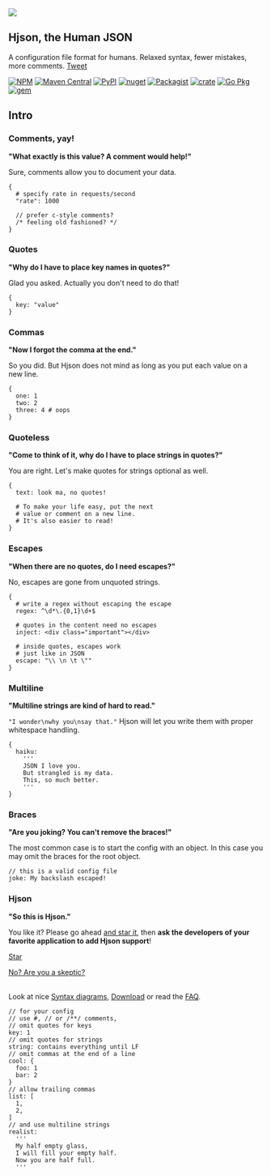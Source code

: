 
<img src="hjson1.gif" class="img-responsive center-block">

## Hjson, the Human JSON

<span class="big">A configuration file format for humans. Relaxed syntax, fewer mistakes, more comments.</span> <a href="https://twitter.com/share" class="twitter-share-button" data-url="http://hjson.org/" data-text="Human JSON for configs!" data-hashtags="hjson" data-dnt="true">Tweet</a>

[![NPM](https://img.shields.io/npm/v/hjson.svg?style=flat-square)](http://www.npmjs.com/package/hjson) [![Maven Central](https://img.shields.io/maven-central/v/org.hjson/hjson.svg?style=flat-square)](http://search.maven.org/#search&#124;ga&#124;1&#124;g%3A%22org.hjson%22%20a%3A%22hjson%22) [![PyPI](https://img.shields.io/pypi/v/hjson.svg?style=flat-square)](https://pypi.python.org/pypi/hjson) [![nuget](https://img.shields.io/nuget/v/Hjson.svg?style=flat-square)](https://www.nuget.org/packages/Hjson/) [![Packagist](https://img.shields.io/packagist/v/laktak/hjson.svg?style=flat-square)](https://packagist.org/packages/laktak/hjson) [![crate](https://img.shields.io/crates/v/serde-hjson.svg?style=flat-square)](https://crates.io/crates/serde-hjson) [![Go Pkg](https://img.shields.io/github/release/hjson/hjson-go.svg?style=flat-square&label=go-pkg)](https://github.com/hjson/hjson-go/releases) [![gem](https://img.shields.io/gem/v/hjson.svg?style=flat-square)](https://rubygems.org/gems/hjson)

## Intro

### Comments, yay!

**"What exactly is this value? A comment would help!"**

Sure, comments allow you to document your data.

```
{
  # specify rate in requests/second
  "rate": 1000

  // prefer c-style comments?
  /* feeling old fashioned? */
}
```

### Quotes

**"Why do I have to place key names in quotes?"**

Glad you asked. Actually you don't need to do that!

```
{
  key: "value"
}
```

### Commas

**"Now I forgot the comma at the end."**

So you did. But Hjson does not mind as long as you put each value on a new line.

```
{
  one: 1
  two: 2
  three: 4 # oops
}
```

### Quoteless

**"Come to think of it, why do I have to place strings in quotes?"**

You are right. Let's make quotes for strings optional as well.

```
{
  text: look ma, no quotes!

  # To make your life easy, put the next
  # value or comment on a new line.
  # It's also easier to read!
}
```

### Escapes

**"When there are no quotes, do I need escapes?"**

No, escapes are gone from unquoted strings.

```
{
  # write a regex without escaping the escape
  regex: ^\d*\.{0,1}\d+$

  # quotes in the content need no escapes
  inject: <div class="important"></div>

  # inside quotes, escapes work
  # just like in JSON
  escape: "\\ \n \t \""
}
```

### Multiline

**"Multiline strings are kind of hard to read."**

`"I wonder\nwhy you\nsay that."` Hjson will let you write them with proper whitespace handling.

```
{
  haiku:
    '''
    JSON I love you.
    But strangled is my data.
    This, so much better.
    '''
}
```

### Braces

**"Are you joking? You can't remove the braces!"**

The most common case is to start the config with an object. In this case you may omit the braces for the root object.

```
// this is a valid config file
joke: My backslash escaped!
```
### Hjson

**"So this is Hjson."**

You like it? Please go ahead [and star it](https://github.com/hjson/hjson), then **ask the developers of your favorite application to add Hjson support**!

<a aria-label="Star hjson on GitHub" data-count-aria-label="# stargazers on GitHub" data-count-api="/repos/hjson/hjson#stargazers_count" data-count-href="/hjson/hjson/stargazers" data-style="mega" data-icon="octicon-star" href="https://github.com/hjson/hjson" class="github-button">Star</a>

[No? Are you a skeptic?](faq.html)

<br>Look at nice [Syntax diagrams](syntax.html), [Download](download.html) or read the [FAQ](faq.html).

```
// for your config
// use #, // or /**/ comments,
// omit quotes for keys
key: 1
// omit quotes for strings
string: contains everything until LF
// omit commas at the end of a line
cool: {
  foo: 1
  bar: 2
}
// allow trailing commas
list: [
  1,
  2,
]
// and use multiline strings
realist:
  '''
  My half empty glass,
  I will fill your empty half.
  Now you are half full.
  '''
```
